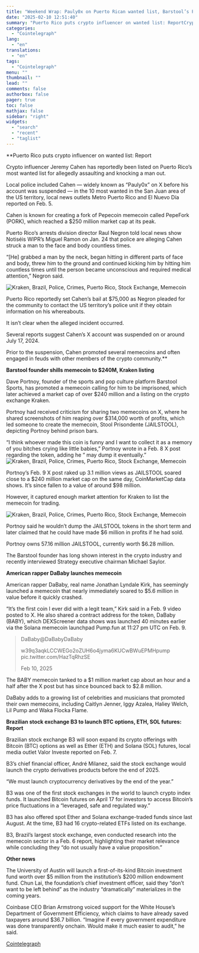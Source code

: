 ```yaml
---
title: "Weekend Wrap: Pauly0x on Puerto Rican wanted list, Barstool’s Portnoy pumps memecoin to $240M and more"
date: "2025-02-10 12:51:40"
summary: "Puerto Rico puts crypto influencer on wanted list: ReportCrypto influencer Jeremy Cahen has reportedly been listed on Puerto Rico’s most wanted list for allegedly assaulting and knocking a man out.Local police included Cahen — widely known as “Pauly0x” on X before his account was suspended — in the 10 most..."
categories:
  - "Cointelegraph"
lang:
  - "en"
translations:
  - "en"
tags:
  - "Cointelegraph"
menu: ""
thumbnail: ""
lead: ""
comments: false
authorbox: false
pager: true
toc: false
mathjax: false
sidebar: "right"
widgets:
  - "search"
  - "recent"
  - "taglist"
---
```


**Puerto Rico puts crypto influencer on wanted list: Report

Crypto influencer Jeremy Cahen has reportedly been listed on Puerto Rico’s most wanted list for allegedly assaulting and knocking a man out.

Local police included Cahen — widely known as “Pauly0x” on X before his account was suspended — in the 10 most wanted in the San Juan area of the US territory, local news outlets Metro Puerto Rico and El Nuevo Día reported on Feb. 5.

Cahen is known for creating a fork of Pepecoin memecoin called PepeFork (PORK), which reached a $250 million market cap at its peak.

Puerto Rico’s arrests division director Raul Negron told local news show Notiséis WIPR’s Miguel Ramon on Jan. 24 that police are alleging Cahen struck a man to the face and body countless times.

“[He] grabbed a man by the neck, began hitting in different parts of face and body, threw him to the ground and continued kicking him by hitting him countless times until the person became unconscious and required medical attention,” Negron said.

![Kraken, Brazil, Police, Crimes, Puerto Rico, Stock Exchange, Memecoin](https://s3.tradingview.com/news/image/cointelegraph:cb5974aeb094b-c7e03ae5ddc3a70b9353af6f3f75fc46-resized.jpeg)

Puerto Rico reportedly set Cahen’s bail at $75,000 as Negron pleaded for the community to contact the US territory’s police unit if they obtain information on his whereabouts.

It isn’t clear when the alleged incident occurred.

Several reports suggest Cahen’s X account was suspended on or around July 17, 2024.

Prior to the suspension, Cahen promoted several memecoins and often engaged in feuds with other members of the crypto community.**

**Barstool founder shills memecoin to $240M, Kraken listing**

Dave Portnoy, founder of the sports and pop culture platform Barstool Sports, has promoted a memecoin calling for him to be imprisoned, which later achieved a market cap of over $240 million and a listing on the crypto exchange Kraken.

Portnoy had received criticism for sharing two memecoins on X, where he shared screenshots of him reaping over $314,000 worth of profits, which led someone to create the memecoin, Stool Prisondente (JAILSTOOL), depicting Portnoy behind prison bars.

“I think whoever made this coin is funny and I want to collect it as a memory of you bitches crying like little babies,” Portnoy wrote in a Feb. 8 X post regarding the token, adding he “ may dump it eventually.”![Kraken, Brazil, Police, Crimes, Puerto Rico, Stock Exchange, Memecoin](https://s3.tradingview.com/news/image/cointelegraph:cb5974aeb094b-910b2789e1ba5ae9cf363fed91f4e514-resized.jpeg)

Portnoy’s Feb. 9 X post raked up 3.1 million views as JAILSTOOL soared close to a $240 million market cap on the same day, CoinMarketCap data shows. It’s since fallen to a value of around $98 million.

However, it captured enough market attention for Kraken to list the memecoin for trading.

![Kraken, Brazil, Police, Crimes, Puerto Rico, Stock Exchange, Memecoin](https://s3.tradingview.com/news/image/cointelegraph:cb5974aeb094b-a3a63efb25573c124a99c7dcefe61e10-resized.jpeg)

Portnoy said he wouldn’t dump the JAILSTOOL tokens in the short term and later claimed that he could have made $6 million in profits if he had sold.

Portnoy owns 57.16 million JAILSTOOL, currently worth $6.28 million.

The Barstool founder has long shown interest in the crypto industry and recently interviewed Strategy executive chairman Michael Saylor.

**American rapper DaBaby launches memecoin**

American rapper DaBaby, real name Jonathan Lyndale Kirk, has seemingly launched a memecoin that nearly immediately soared to $5.6 million in value before it quickly crashed.

“It’s the first coin I ever did with a legit team,” Kirk said in a Feb. 9 video posted to X. He also shared a contract address for the token, DaBaby (BABY), which DEXScreener data shows was launched 40 minutes earlier via the Solana memecoin launchpad Pump.fun at 11:27 pm UTC on Feb. 9.

> DaBaby@DaBabyDaBaby
> 
> w39q3aqkLCCWEGo2oZUH6o4jyma6KUCwBWuEPMHpump pic.twitter.com/HazTqRhzSE
> 
> Feb 10, 2025

The BABY memecoin tanked to a $1 million market cap about an hour and a half after the X post but has since bounced back to $2.8 million.

DaBaby adds to a growing list of celebrities and musicians that promoted their own memecoins, including Caitlyn Jenner, Iggy Azalea, Haliey Welch, Lil Pump and Waka Flocka Flame.

**Brazilian stock exchange B3 to launch BTC options, ETH, SOL futures: Report**

Brazilian stock exchange B3 will soon expand its crypto offerings with Bitcoin (BTC) options as well as Ether (ETH) and Solana (SOL) futures, local media outlet Valor Investe reported on Feb. 7.

B3’s chief financial officer, André Milanez, said the stock exchange would launch the crypto derivatives products before the end of 2025.

“We must launch cryptocurrency derivatives by the end of the year.”

B3 was one of the first stock exchanges in the world to launch crypto index funds. It launched Bitcoin futures on April 17 for investors to access Bitcoin’s price fluctuations in a “leveraged, safe and regulated way.”

B3 has also offered spot Ether and Solana exchange-traded funds since last August. At the time, B3 had 16 crypto-related ETFs listed on its exchange.

B3, Brazil’s largest stock exchange, even conducted research into the memecoin sector in a Feb. 6 report, highlighting their market relevance while concluding they “do not usually have a value proposition.”

****Other news****

The University of Austin will launch a first-of-its-kind Bitcoin investment fund worth over $5 million from the institution’s $200 million endowment fund. Chun Lai, the foundation’s chief investment officer, said they “don’t want to be left behind” as the industry “dramatically” materializes in the coming years.

Coinbase CEO Brian Armstrong voiced support for the White House’s Department of Government Efficiency, which claims to have already saved taxpayers around $36.7 billion. “Imagine if every government expenditure was done transparently onchain. Would make it much easier to audit,” he said.

[Cointelegraph](https://www.tradingview.com/news/cointelegraph:cb5974aeb094b:0-weekend-wrap-pauly0x-on-puerto-rican-wanted-list-barstool-s-portnoy-pumps-memecoin-to-240m-and-more/)
